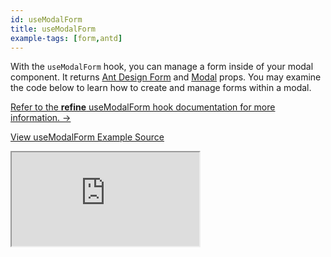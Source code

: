 ```yaml
---
id: useModalForm
title: useModalForm
example-tags: [form,antd]
---
```


With the `useModalForm` hook, you can manage a form inside of your modal component. It returns [Ant Design Form](https://ant.design/components/form/) and [Modal](https://ant.design/components/modal/) props. You may examine the code below to learn how to create and manage forms within a modal.

[Refer to the **refine** useModalForm hook documentation for more information. →](/docs/api-reference/antd/hooks/form/useModalForm/)

[View useModalForm Example Source](https://github.com/pankod/refine/tree/master/examples/form/antd/useModalForm)

<iframe loading="lazy" src="https://stackblitz.com//github/pankod/refine/tree/master/examples/form/antd/useModalForm?embed=1&view=preview&theme=dark&preset=node"
  style={{width: "100%", height:"80vh", border: "0px", borderRadius: "8px", overflow:"hidden"}}
  title="refine-use-modal-form-example"
  allow="accelerometer; ambient-light-sensor; camera; encrypted-media; geolocation; gyroscope; hid; microphone; midi; payment; usb; vr; xr-spatial-tracking"
  sandbox="allow-forms allow-modals allow-popups allow-presentation allow-same-origin allow-scripts"
></iframe>

